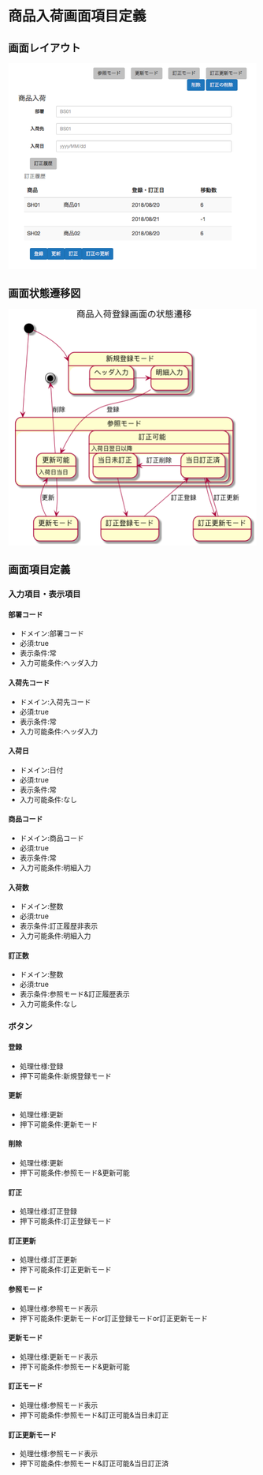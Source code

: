 # 商品入荷画面項目定義

## 画面レイアウト

![画面レイアウト](2.1.画面レイアウト.png)

## 画面状態遷移図

![画面状態遷移図](2.3.画面状態遷移図.png)

## 画面項目定義

### 入力項目・表示項目

#### 部署コード

- ドメイン:部署コード
- 必須:true
- 表示条件:常
- 入力可能条件:ヘッダ入力

#### 入荷先コード

- ドメイン:入荷先コード
- 必須:true
- 表示条件:常
- 入力可能条件:ヘッダ入力

#### 入荷日

- ドメイン:日付
- 必須:true
- 表示条件:常
- 入力可能条件:なし

#### 商品コード

- ドメイン:商品コード
- 必須:true
- 表示条件:常
- 入力可能条件:明細入力

#### 入荷数

- ドメイン:整数
- 必須:true
- 表示条件:訂正履歴非表示
- 入力可能条件:明細入力

#### 訂正数

- ドメイン:整数
- 必須:true
- 表示条件:参照モード&訂正履歴表示
- 入力可能条件:なし

### ボタン

#### 登録

- 処理仕様:登録
- 押下可能条件:新規登録モード

#### 更新

- 処理仕様:更新
- 押下可能条件:更新モード

#### 削除

- 処理仕様:更新
- 押下可能条件:参照モード&更新可能

#### 訂正

- 処理仕様:訂正登録
- 押下可能条件:訂正登録モード

#### 訂正更新

- 処理仕様:訂正更新
- 押下可能条件:訂正更新モード

#### 参照モード

- 処理仕様:参照モード表示
- 押下可能条件:更新モードor訂正登録モードor訂正更新モード

#### 更新モード

- 処理仕様:更新モード表示
- 押下可能条件:参照モード&更新可能

#### 訂正モード

- 処理仕様:参照モード表示
- 押下可能条件:参照モード&訂正可能&当日未訂正

#### 訂正更新モード

- 処理仕様:参照モード表示
- 押下可能条件:参照モード&訂正可能&当日訂正済
